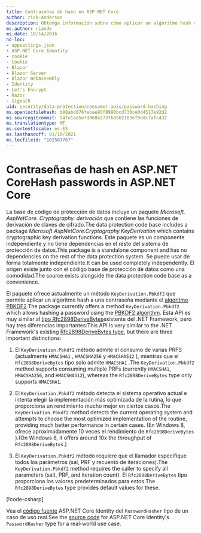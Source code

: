 ```yaml
---
title: Contraseñas de hash en ASP.NET Core
author: rick-anderson
description: Obtenga información sobre cómo aplicar un algoritmo hash a las contraseñas mediante las API de protección de datos de ASP.NET Core.
ms.author: riande
ms.date: 10/14/2016
no-loc:
- appsettings.json
- ASP.NET Core Identity
- cookie
- Cookie
- Blazor
- Blazor Server
- Blazor WebAssembly
- Identity
- Let's Encrypt
- Razor
- SignalR
uid: security/data-protection/consumer-apis/password-hashing
ms.openlocfilehash: b88abd076febae95f8990bcd730ce0d4517e92d2
ms.sourcegitcommit: 54fe1ae5e7d068e27376d562183ef9ddc7afc432
ms.translationtype: MT
ms.contentlocale: es-ES
ms.lasthandoff: 03/10/2021
ms.locfileid: "102587767"
---
```

# <a name="hash-passwords-in-aspnet-core"></a><span data-ttu-id="650ad-103">Contraseñas de hash en ASP.NET Core</span><span class="sxs-lookup"><span data-stu-id="650ad-103">Hash passwords in ASP.NET Core</span></span>

<span data-ttu-id="650ad-104">La base de código de protección de datos incluye un paquete *Microsoft. AspNetCore. Cryptography. derivación* que contiene las funciones de derivación de claves de cifrado.</span><span class="sxs-lookup"><span data-stu-id="650ad-104">The data protection code base includes a package *Microsoft.AspNetCore.Cryptography.KeyDerivation* which contains cryptographic key derivation functions.</span></span> <span data-ttu-id="650ad-105">Este paquete es un componente independiente y no tiene dependencias en el resto del sistema de protección de datos.</span><span class="sxs-lookup"><span data-stu-id="650ad-105">This package is a standalone component and has no dependencies on the rest of the data protection system.</span></span> <span data-ttu-id="650ad-106">Se puede usar de forma totalmente independiente.</span><span class="sxs-lookup"><span data-stu-id="650ad-106">It can be used completely independently.</span></span> <span data-ttu-id="650ad-107">El origen existe junto con el código base de protección de datos como una comodidad.</span><span class="sxs-lookup"><span data-stu-id="650ad-107">The source exists alongside the data protection code base as a convenience.</span></span>

<span data-ttu-id="650ad-108">El paquete ofrece actualmente un método `KeyDerivation.Pbkdf2` que permite aplicar un algoritmo hash a una contraseña mediante el [algoritmo PBKDF2](https://tools.ietf.org/html/rfc2898#section-5.2).</span><span class="sxs-lookup"><span data-stu-id="650ad-108">The package currently offers a method `KeyDerivation.Pbkdf2` which allows hashing a password using the [PBKDF2 algorithm](https://tools.ietf.org/html/rfc2898#section-5.2).</span></span> <span data-ttu-id="650ad-109">Esta API es muy similar al [tipo Rfc2898DeriveBytes](/dotnet/api/system.security.cryptography.rfc2898derivebytes)existente del .NET Framework, pero hay tres diferencias importantes:</span><span class="sxs-lookup"><span data-stu-id="650ad-109">This API is very similar to the .NET Framework's existing [Rfc2898DeriveBytes type](/dotnet/api/system.security.cryptography.rfc2898derivebytes), but there are three important distinctions:</span></span>

1. <span data-ttu-id="650ad-110">El `KeyDerivation.Pbkdf2` método admite el consumo de varias PRFS (actualmente `HMACSHA1` , `HMACSHA256` y `HMACSHA512` ), mientras que el `Rfc2898DeriveBytes` tipo solo admite `HMACSHA1` .</span><span class="sxs-lookup"><span data-stu-id="650ad-110">The `KeyDerivation.Pbkdf2` method supports consuming multiple PRFs (currently `HMACSHA1`, `HMACSHA256`, and `HMACSHA512`), whereas the `Rfc2898DeriveBytes` type only supports `HMACSHA1`.</span></span>

2. <span data-ttu-id="650ad-111">El `KeyDerivation.Pbkdf2` método detecta el sistema operativo actual e intenta elegir la implementación más optimizada de la rutina, lo que proporciona un rendimiento mucho mejor en ciertos casos.</span><span class="sxs-lookup"><span data-stu-id="650ad-111">The `KeyDerivation.Pbkdf2` method detects the current operating system and attempts to choose the most optimized implementation of the routine, providing much better performance in certain cases.</span></span> <span data-ttu-id="650ad-112">(En Windows 8, ofrece aproximadamente 10 veces el rendimiento de `Rfc2898DeriveBytes` ).</span><span class="sxs-lookup"><span data-stu-id="650ad-112">(On Windows 8, it offers around 10x the throughput of `Rfc2898DeriveBytes`.)</span></span>

3. <span data-ttu-id="650ad-113">El `KeyDerivation.Pbkdf2` método requiere que el llamador especifique todos los parámetros (sal, PRF y recuento de iteraciones).</span><span class="sxs-lookup"><span data-stu-id="650ad-113">The `KeyDerivation.Pbkdf2` method requires the caller to specify all parameters (salt, PRF, and iteration count).</span></span> <span data-ttu-id="650ad-114">El `Rfc2898DeriveBytes` tipo proporciona los valores predeterminados para estos.</span><span class="sxs-lookup"><span data-stu-id="650ad-114">The `Rfc2898DeriveBytes` type provides default values for these.</span></span>

[!code-csharp[](password-hashing/samples/passwordhasher.cs)]

<span data-ttu-id="650ad-115">Vea el [código fuente](https://github.com/dotnet/AspNetCore/blob/main/src/Identity/Extensions.Core/src/PasswordHasher.cs) ASP.NET Core Identity del `PasswordHasher` tipo de un caso de uso real.</span><span class="sxs-lookup"><span data-stu-id="650ad-115">See the [source code](https://github.com/dotnet/AspNetCore/blob/main/src/Identity/Extensions.Core/src/PasswordHasher.cs) for ASP.NET Core Identity's `PasswordHasher` type for a real-world use case.</span></span>
